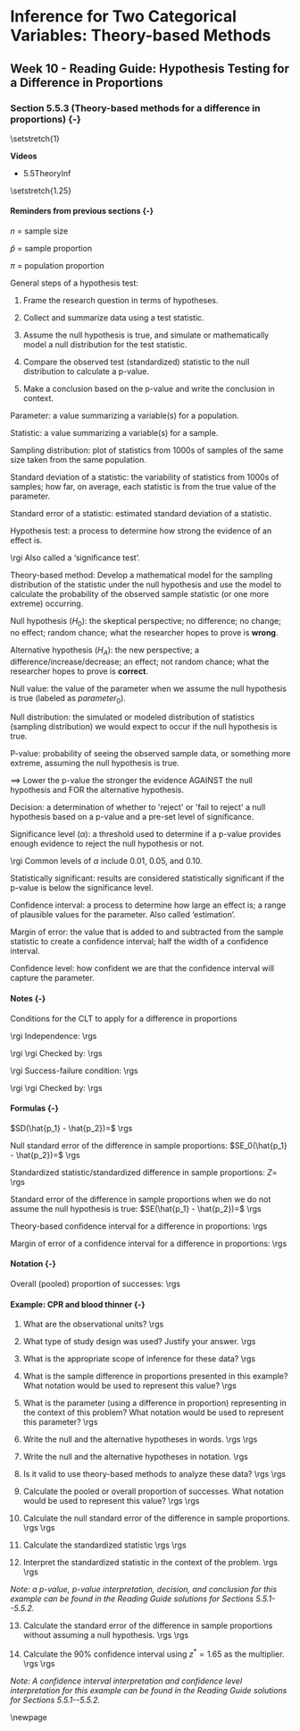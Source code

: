 # Inference for Two Categorical Variables: Theory-based Methods

## Week 10 - Reading Guide: Hypothesis Testing for a Difference in Proportions

### Section 5.5.3 (Theory-based methods for a difference in proportions)  {-}

\setstretch{1}

**Videos**  

* 5.5TheoryInf

\setstretch{1.25}

#### Reminders from previous sections {-}


$n$ = sample size

$\hat{p}$ = sample proportion

$\pi$ = population proportion

General steps of a hypothesis test:

1. Frame the research question in terms of hypotheses.

2. Collect and summarize data using a test statistic.
	
3. Assume the null hypothesis is true, and simulate or mathematically model a null distribution for the test statistic.

4. Compare the observed test (standardized) statistic to the null distribution to calculate a p-value.

5. Make a conclusion based on the p-value and write the conclusion in context.

Parameter: a value summarizing a variable(s) for a population.

Statistic: a value summarizing a variable(s) for a sample.

Sampling distribution: plot of statistics from 1000s of samples of the same size taken from the same population.

Standard deviation of a statistic: the variability of statistics from 1000s of samples; how far, on average, each statistic is from the true value of the parameter.

Standard error of a statistic: estimated standard deviation of a statistic.

Hypothesis test: a process to determine how strong the evidence of an effect is.
		
\rgi Also called a ‘significance test’.

Theory-based method: Develop a mathematical model for the sampling distribution of the statistic under the null hypothesis and use the model to calculate the probability of the observed sample statistic (or one more extreme) occurring.

Null hypothesis ($H_0$): the skeptical perspective; no difference; no change; no effect; random chance; what the researcher hopes to prove is **wrong**.

Alternative hypothesis ($H_A$): the new perspective; a difference/increase/decrease; an effect; not random chance; what the researcher hopes to prove is **correct**.

Null value: the value of the parameter when we assume the null hypothesis is true (labeled as $parameter_0$).

Null distribution:  the simulated or modeled distribution of statistics (sampling distribution) we would expect to occur if the null hypothesis is true.

P-value: probability of seeing the observed sample data, or something more extreme, assuming the null hypothesis is true.

$\implies$ Lower the p-value the stronger the evidence AGAINST the null hypothesis and FOR the alternative hypothesis.

Decision: a determination of whether to 'reject' or 'fail to reject' a null hypothesis based on a p-value and a pre-set level of significance.

Significance level ($\alpha$): a threshold used to determine if a p-value provides enough evidence to reject the null hypothesis or not.

\rgi Common levels of $\alpha$ include 0.01, 0.05, and 0.10.

Statistically significant: results are considered statistically significant if the p-value is below the significance level.

Confidence interval: a process to determine how large an effect is; a range of plausible values for the parameter. Also called ‘estimation’.

Margin of error: the value that is added to and subtracted from the sample statistic to create a confidence interval; half the width of a confidence interval.

Confidence level: how confident we are that the confidence interval will capture the parameter.

#### Notes {-}

Conditions for the CLT to apply for a difference in proportions

\rgi Independence: 
\rgs

\rgi \rgi Checked by: 
\rgs

\rgi Success-failure condition: 
\rgs

\rgi \rgi Checked by: 
\rgs

#### Formulas {-}

$SD(\hat{p_1} - \hat{p_2})=$
\rgs

Null standard error of the difference in sample proportions:
$SE_0(\hat{p_1} - \hat{p_2})=$
\rgs

Standardized statistic/standardized difference in sample proportions:
$Z=$
\rgs

Standard error of the difference in sample proportions when we do not assume the null hypothesis is true:
$SE(\hat{p_1} - \hat{p_2})=$
\rgs

Theory-based confidence interval for a difference in proportions: 
\rgs

Margin of error of a confidence interval for a difference in proportions: 
\rgs

#### Notation {-}
Overall (pooled) proportion of successes:
\rgs

#### Example: CPR and blood thinner {-}

1. What are the observational units?
\rgs

2. What type of study design was used?  Justify your answer.
\rgs

3. What is the appropriate scope of inference for these data?
\rgs

4. What is the sample difference in proportions presented in this example?  What notation would be used to represent this value?
\rgs

5. What is the parameter (using a difference in proportion) representing in the context of this problem?  What notation would be used to represent this parameter?
\rgs

6. Write the null and the alternative hypotheses in words.
\rgs
\rgs

7. Write the null and the alternative hypotheses in notation.
\rgs

8. Is it valid to use theory-based methods to analyze these data?
\rgs
\rgs

9. Calculate the pooled or overall proportion of successes. What notation would be used to represent this value?
\rgs
\rgs

10. Calculate the null standard error of the difference in sample proportions.
\rgs
\rgs

11.	Calculate the standardized statistic
\rgs
\rgs

12. Interpret the standardized statistic in the context of the problem.
\rgs
\rgs

*Note: a p-value, p-value interpretation, decision, and conclusion for this example can be found in the Reading Guide solutions for Sections 5.5.1--5.5.2.*

13. Calculate the standard error of the difference in sample proportions without assuming a null hypothesis.
\rgs
\rgs

14. Calculate the 90% confidence interval using $z^*=1.65$ as the multiplier.
\rgs
\rgs

*Note: A confidence interval interpretation and confidence level interpretation for this example can be found in the Reading Guide solutions for Sections 5.5.1--5.5.2.*


\newpage
